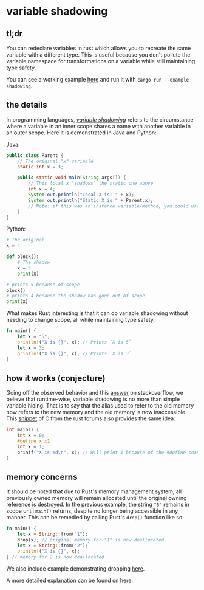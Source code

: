 # variable shadowing

## tl;dr

You can redeclare variables in rust which allows you to recreate the same variable with a different type. This is useful because you don't pollute the variable namespace for transformations on a variable while still maintaining type safety.

You can see a working example [here](../examples/shadowing/main.rs) and run it with `cargo run --example shadowing`.

## the details

In programming languages, [_variable shadowing_](https://en.wikipedia.org/wiki/Variable_shadowing) refers to the circumstance where a variable in an inner scope shares a name with another variable in an outer scope. Here it is demonstrated in Java and Python:

Java:

```java
public class Parent {
    // The original "x" variable
    static int x = 3;

    public static void main(String args[]) {
        // This local x "shadows" the static one above
        int x = 4;
        System.out.println("Local X is: " + x);
        System.out.println("Static X is:" + Parent.x);
        // Note: if this was an instance variable/method, you could use `this.field` to access it
    }
}
```

Python:

```python
# The original
x = 4

def block():
    # The shadow
    x = 5
    print(x)

# prints 5 because of scope
block()
# prints 4 because the shadow has gone out of scope
print(x)
```

What makes Rust interesting is that it can do variable shadowing without needing to change scope, all while maintaining type safety.

```rust
fn main() {
    let x = "5";
    println!("X is {}", x); // Prints `X is 5`
    let x = 3;
    println!("X is {}", x); // Prints `X is 3`
}
```

## how it works (conjecture)

Going off the observed behavior and this [answer](https://stackoverflow.com/questions/48227347/does-rust-free-up-the-memory-of-overwritten-variables) on stackoverflow, we believe that runtime-wise, variable shadowing is no more than simple variable hiding. That is to say that the alias used to refer to the old memory now refers to the new memory and the old memory is now inaccessible. This [snippet](https://users.rust-lang.org/t/newbie-question-memory-leaks-by-shadowing/9347/14) of C from the rust forums also provides the same idea:

```c
int main() {
    int x = 0;
    #define x x1
    int x = 1;
    printf("X is %d\n", x); // Will print 1 because of the #define changing x -> x1
}
```

## memory concerns

It should be noted that due to Rust's memory management system, all previously owned memory will remain allocated until the original owning reference is destroyed. In the previous example, the string `"5"` remains in scope until `main()` returns, despite no longer being accessible in any manner. This can be remedied by calling Rust's `drop()` function like so:

```rust
fn main() {
    let x = String::from("1");
    drop(x); // original memory for "1" is now deallocated
    let x = String::from("2");
    println!("X is {}", x);
} // memory for 2 is now deallocated
```

We also include example demonstrating dropping [here](../examples/drop/main.rs).

A more detailed explanation can be found on [here](https://stackoverflow.com/questions/48227347/does-rust-free-up-the-memory-of-overwritten-variables).
